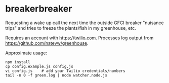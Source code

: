 # breakerbreaker

Requesting a wake up call the next time the outside GFCI breaker "nuisance trips" and tries to freeze the plants/fish in my greenhouse, etc.

Requires an account with <https://twilio.com>. Processes log output from <https://github.com/natevw/greenhouse>.

Approximate usage:

    npm install
    cp config.example.js config.js
    vi config.js    # add your Twilio credentials/numbers
    tail -n 0 -f green.log | node watcher.node.js

